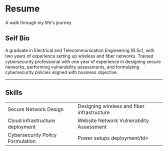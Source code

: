 # Resume
A walk through my life's journey
<h2>Self Bio</h2>
  <p>
    A graduate in Electrical and Telecommunication Engineering (B.Sc), with two years of experience setting up wireless and ﬁber networks. Trained cybersecurity         professional with one year of experience in designing secure networks, performing vulnerability assessments, and formulating cybersecurity policies aligned with     business objective.
  <p>
  <hr>
  
 <h2>Skills</h2> 
  <table>
    <tr>
      <td>Secure Network Design</td>
      <td>Designing wireless and fiber infrastructure</td>
    </tr>
    <tr>
      <td>Cloud infrastructure deployment</td>
      <td>Website Network Vulnerability Assessment</td>
    </tr>
    <tr>
      <td> Cybersecurity Policy Formulation </td>
      <td>Power setups deployment/td>
    </tr>
  </table>
